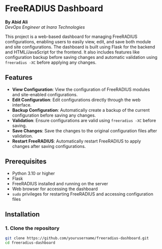 # FreeRADIUS Dashboard

**By Abid Ali**  
*DevOps Engineer at Inara Technologies*

This project is a web-based dashboard for managing FreeRADIUS configurations, enabling users to easily view, edit, and save both module and site configurations. The dashboard is built using Flask for the backend and HTML/JavaScript for the frontend. It also includes features like configuration backup before saving changes and automatic validation using `freeradius -XC` before applying any changes.

## Features

- **View Configuration**: View the configuration of FreeRADIUS modules and site-enabled configurations.
- **Edit Configuration**: Edit configurations directly through the web interface.
- **Backup Configuration**: Automatically create a backup of the current configuration before saving any changes.
- **Validation**: Ensure configurations are valid using `freeradius -XC` before saving.
- **Save Changes**: Save the changes to the original configuration files after validation.
- **Restart FreeRADIUS**: Automatically restart FreeRADIUS to apply changes after saving configurations.

## Prerequisites

- Python 3.10 or higher
- Flask
- FreeRADIUS installed and running on the server
- Web browser for accessing the dashboard
- `sudo` privileges for restarting FreeRADIUS and accessing configuration files

## Installation

### 1. Clone the repository

```bash
git clone https://github.com/yourusername/freeradius-dashboard.git
cd freeradius-dashboard
